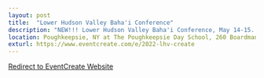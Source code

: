 ```yaml
---
layout: post
title:  "Lower Hudson Valley Baha'i Conference"
description: "NEW!!! Lower Hudson Valley Baha'i Conference, May 14-15. Open to all!!"
location: Poughkeepsie, NY at The Poughkeepsie Day School, 260 Boardman Rd.
exturl: https://www.eventcreate.com/e/2022-lhv-create
---
```

<p><a href="https://www.eventcreate.com/e/2022-lhv-create">Redirect to EventCreate Website</a></p>
